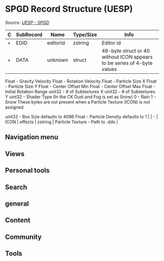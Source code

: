 # SPGD Record Structure (UESP)

*Source: [UESP - SPGD](https://en.uesp.net/wiki/Skyrim_Mod:Mod_File_Format/SPGD)*

| C | SubRecord | Name | Type/Size | Info |
| --- | --- | --- | --- | --- |
| + | EDID | editorId | zstring | Editor id |
| + | DATA | unknown | struct | 48-byte struct or 40 without ICON appears to be series of 4-byte values
Float - Gravity Velocity
Float - Rotation Velocity
Float - Particle Size X
Float - Particle Size Y
Float - Center Offset Min
Float - Center Offset Max
Float - Initial Rotation Range
uint32 - # of Subtextures X
uint32 - # of Subtextures Y
uint32 - Shader Type (In the CK Dust and Fog is set as Snow)
0 - Rain
1 - Snow
These bytes are not present when a Particle Texture (ICON) is not assigned.

uint32 - Box Size defaults to 4096
Float - Particle Density defaults to 1 |
| - | ICON | effects | zstring | Particle Texture - Path to .dds |

## Navigation menu

## Views

## Personal tools

## Search

## general

## Content

## Community

## Tools


